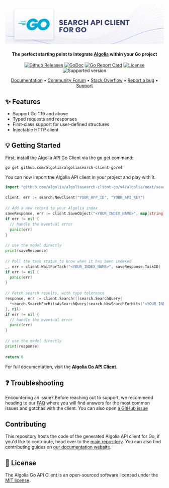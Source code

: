 <p align="center">
  <a href="https://www.algolia.com">
    <img alt="Algolia for Go" src="https://raw.githubusercontent.com/algolia/algoliasearch-client-common/master/banners/go.png" >
  </a>

  <h4 align="center">The perfect starting point to integrate <a href="https://algolia.com" target="_blank">Algolia</a> within your Go project</h4>

  <p align="center">
    <a href="https://github.com/algolia/algoliasearch-client-go/tags"><img src="https://img.shields.io/github/tag/algolia/algoliasearch-client-go.svg?include_prereleases&sort=semver" alt="Github Releases"></img></a>
    <a href="https://pkg.go.dev/github.com/algolia/algoliasearch-client-go/v4"><img src="https://pkg.go.dev/badge/github.com/algolia/algoliasearch-client-go/v4" alt="GoDoc"></img></a>
    <a href="https://goreportcard.com/report/github.com/algolia/algoliasearch-client-go"><img src="https://goreportcard.com/badge/github.com/algolia/algoliasearch-client-go" alt="Go Report Card"></img></a>
    <a href="https://github.com/algolia/algoliasearch-client-go/blob/main/LICENSE"><img src="https://img.shields.io/badge/license-MIT-blue.svg" alt="License"></img></a>
    <img src="https://img.shields.io/badge/Go-%3E=1.21-green.svg" alt="Supported version"></img></a>
  </p>
</p>

<p align="center">
  <a href="https://www.algolia.com/doc/libraries/go/" target="_blank">Documentation</a>  •
  <a href="https://discourse.algolia.com" target="_blank">Community Forum</a>  •
  <a href="http://stackoverflow.com/questions/tagged/algolia" target="_blank">Stack Overflow</a>  •
  <a href="https://github.com/algolia/algoliasearch-client-go/issues" target="_blank">Report a bug</a>  •
  <a href="https://alg.li/support" target="_blank">Support</a>
</p>

## ✨ Features

* Support Go 1.19 and above
* Typed requests and responses
* First-class support for user-defined structures
* Injectable HTTP client

## 💡 Getting Started

First, install the Algolia API Go Client via the go get command:

```bash
go get github.com/algolia/algoliasearch-client-go/v4
```

You can now import the Algolia API client in your project and play with it.


```go
import "github.com/algolia/algoliasearch-client-go/v4/algolia/next/search"

client, err := search.NewClient("YOUR_APP_ID", "YOUR_API_KEY")

// Add a new record to your Algolia index
saveResponse, err := client.SaveObject("<YOUR_INDEX_NAME>", map[string]any{"objectID": "id", "test": "val"})
if err != nil {
  // handle the eventual error
  panic(err)
}

// use the model directly
print(saveResponse)

// Poll the task status to know when it has been indexed
_, err = client.WaitForTask("<YOUR_INDEX_NAME>", saveResponse.TaskID)
if err != nil {
  panic(err)
}

// Fetch search results, with typo tolerance
response, err := client.Search([]search.SearchQuery{
  *search.SearchForHitsAsSearchQuery(search.NewSearchForHits("<YOUR_INDEX_NAME>").SetQuery("<YOUR_QUERY>").SetHitsPerPage(50)),
}, nil)
if err != nil {
  // handle the eventual error
  panic(err)
}

// use the model directly
print(response)

return 0
```

For full documentation, visit the **[Algolia Go API Client](https://www.algolia.com/doc/libraries/go/)**.

## ❓ Troubleshooting

Encountering an issue? Before reaching out to support, we recommend heading to our [FAQ](https://support.algolia.com/hc/sections/15061037630609-API-Client-FAQs) where you will find answers for the most common issues and gotchas with the client. You can also open [a GitHub issue](https://github.com/algolia/api-clients-automation/issues/new?assignees=&labels=&projects=&template=Bug_report.md)

## Contributing

This repository hosts the code of the generated Algolia API client for Go, if you'd like to contribute, head over to the [main repository](https://github.com/algolia/api-clients-automation). You can also find contributing guides on [our documentation website](https://api-clients-automation.netlify.app/docs/introduction).

## 📄 License

The Algolia Go API Client is an open-sourced software licensed under the [MIT license](LICENSE).
